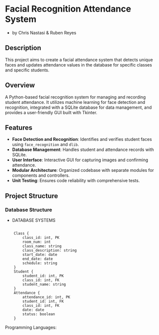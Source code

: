 # Facial Recognition Attendance System

- by Chris Nastasi & Ruben Reyes

## Description

This project aims to create a facial attendance system that detects unique faces and updates attendance values in the database for specific classes and specific students.

## Overview

A Python-based facial recognition system for managing and recording student attendance. It utilizes machine learning for face detection and recognition, integrated with a SQLite database for data management, and provides a user-friendly GUI built with Tkinter.

## Features

- **Face Detection and Recognition**: Identifies and verifies student faces using `face_recognition` and `dlib`.
- **Database Management**: Handles student and attendance records with SQLite.
- **User Interface**: Interactive GUI for capturing images and confirming attendance.
- **Modular Architecture**: Organized codebase with separate modules for components and controllers.
- **Unit Testing**: Ensures code reliability with comprehensive tests.

## Project Structure

### Database Structure

- DATABASE SYSTEMS

```

    Class {
        class_id: int, PK
        room_num: int
        class_name: string
        class_description: string
        start_date: date
        end_date: date
        schedule: string
    }
    Student {
        student_id: int, PK
        class_id: int, FK
        student_name: string
    }
    Attendance {
        attendance_id: int, PK
        student_id: int, FK
        class_id: int, FK
        date: date
        status: boolean
    }

```

Programming Languages:
